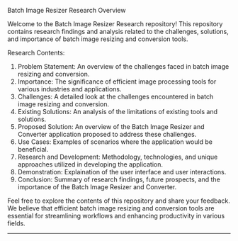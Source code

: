 Batch Image Resizer Research Overview

Welcome to the Batch Image Resizer Research repository! This repository contains research findings and analysis related to the challenges, solutions, and importance of batch image resizing and conversion tools.

Research Contents:

1. Problem Statement: An overview of the challenges faced in batch image resizing and conversion.
2. Importance: The significance of efficient image processing tools for various industries and applications.
3. Challenges: A detailed look at the challenges encountered in batch image resizing and conversion.
4. Existing Solutions: An analysis of the limitations of existing tools and solutions.
5. Proposed Solution: An overview of the Batch Image Resizer and Converter application proposed to address these challenges.
6. Use Cases: Examples of scenarios where the application would be beneficial.
7. Research and Development: Methodology, technologies, and unique approaches utilized in developing the application.
8. Demonstration: Explaination of the user interface and user interactions.
9. Conclusion: Summary of research findings, future prospects, and the importance of the Batch Image Resizer and Converter.

Feel free to explore the contents of this repository and share your feedback. We believe that efficient batch image resizing and conversion tools are essential for streamlining workflows and enhancing productivity in various fields.

---

